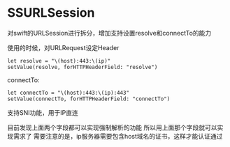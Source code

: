 # SSURLSession
对swift的URLSession进行拆分，增加支持设置resolve和connectTo的能力

使用的时候，对URLRequest设定Header

    let resolve = "\(host):443:\(ip)"
    setValue(resolve, forHTTPHeaderField: "resolve")
    
connectTo:

    let connectTo = "\(host):443:\(ip):443"
    setValue(connectTo, forHTTPHeaderField: "connectTo")

支持SNI功能，用于IP直连

目前发现上面两个字段都可以实现强制解析的功能
所以用上面那个字段就可以实现需求了
需要注意的是，ip服务器需要包含host域名的证书，这样才能认证通过
